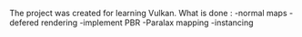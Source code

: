 The project was created for learning Vulkan.
What is done :
-normal maps
-defered rendering
-implement PBR
-Paralax mapping
-instancing
